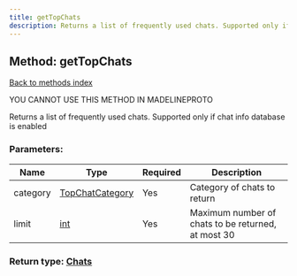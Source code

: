 ```yaml
---
title: getTopChats
description: Returns a list of frequently used chats. Supported only if chat info database is enabled
---
```

## Method: getTopChats  
[Back to methods index](index.md)


YOU CANNOT USE THIS METHOD IN MADELINEPROTO


Returns a list of frequently used chats. Supported only if chat info database is enabled

### Parameters:

| Name     |    Type       | Required | Description |
|----------|---------------|----------|-------------|
|category|[TopChatCategory](../types/TopChatCategory.md) | Yes|Category of chats to return|
|limit|[int](../types/int.md) | Yes|Maximum number of chats to be returned, at most 30|


### Return type: [Chats](../types/Chats.md)

